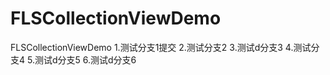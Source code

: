 # FLSCollectionViewDemo
FLSCollectionViewDemo
1.测试分支1提交
2.测试分支2
3.测试d分支3
4.测试分支4
5.测试d分支5
6.测试d分支6

